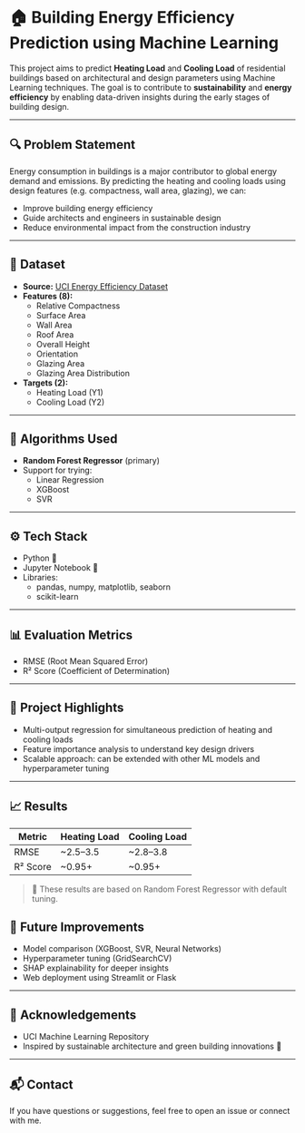  # 🏠 Building Energy Efficiency Prediction using Machine Learning

This project aims to predict **Heating Load** and **Cooling Load** of residential buildings based on architectural and design parameters using Machine Learning techniques. The goal is to contribute to **sustainability** and **energy efficiency** by enabling data-driven insights during the early stages of building design.

---

## 🔍 Problem Statement

Energy consumption in buildings is a major contributor to global energy demand and emissions. By predicting the heating and cooling loads using design features (e.g. compactness, wall area, glazing), we can:

- Improve building energy efficiency
- Guide architects and engineers in sustainable design
- Reduce environmental impact from the construction industry

---

## 📁 Dataset

- **Source:** [UCI Energy Efficiency Dataset](https://archive.ics.uci.edu/ml/datasets/Energy+efficiency)
- **Features (8):**
  - Relative Compactness
  - Surface Area
  - Wall Area
  - Roof Area
  - Overall Height
  - Orientation
  - Glazing Area
  - Glazing Area Distribution
- **Targets (2):**
  - Heating Load (Y1)
  - Cooling Load (Y2)

---

## 🧠 Algorithms Used

- **Random Forest Regressor** (primary)
- Support for trying:
  - Linear Regression
  - XGBoost
  - SVR

---

## ⚙️ Tech Stack

- Python 🐍
- Jupyter Notebook 📓
- Libraries:
  - pandas, numpy, matplotlib, seaborn
  - scikit-learn

---

## 📊 Evaluation Metrics

- RMSE (Root Mean Squared Error)
- R² Score (Coefficient of Determination)

---

## 📌 Project Highlights

- Multi-output regression for simultaneous prediction of heating and cooling loads
- Feature importance analysis to understand key design drivers
- Scalable approach: can be extended with other ML models and hyperparameter tuning

---

## 📈 Results

| Metric           | Heating Load | Cooling Load |
|------------------|--------------|---------------|
| RMSE             | ~2.5–3.5     | ~2.8–3.8      |
| R² Score         | ~0.95+       | ~0.95+        |

> 📌 These results are based on Random Forest Regressor with default tuning.


## 🚀 Future Improvements

- Model comparison (XGBoost, SVR, Neural Networks)
- Hyperparameter tuning (GridSearchCV)
- SHAP explainability for deeper insights
- Web deployment using Streamlit or Flask

---

## 🙌 Acknowledgements

- UCI Machine Learning Repository
- Inspired by sustainable architecture and green building innovations 🌱

---

## 📬 Contact

If you have questions or suggestions, feel free to open an issue or connect with me.

